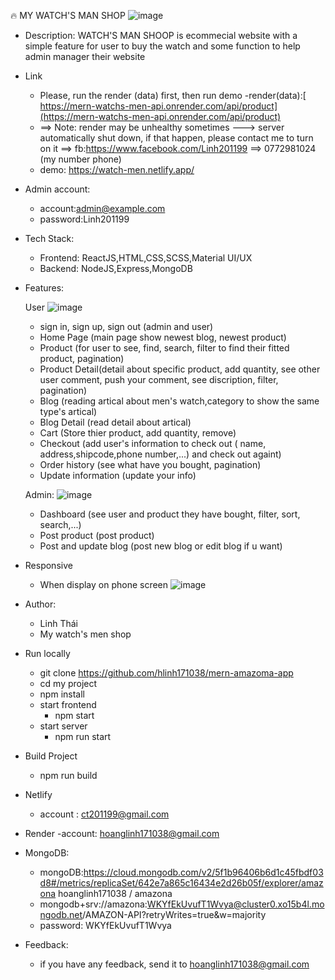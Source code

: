 🔥 MY WATCH'S MAN SHOP
![image](https://github.com/hlinh171038/mern-watch-s-mean/assets/58382588/14c0fdea-13bc-4045-882c-622d966e0003)

- Description:
WATCH'S MAN SHOOP is ecommecial website with a simple feature for user to buy the watch and some function to help admin manager their website
- Link 
    - Please, run the render (data) first, then run demo
    -render(data):[ https://mern-watchs-men-api.onrender.com/api/product](https://mern-watchs-men-api.onrender.com/api/product)
    - ==> Note: render may be unhealthy sometimes ---> server automatically shut down, if that happen, please contact me to turn on it
    ==> fb:https://www.facebook.com/Linh201199
    ==> 0772981024 (my number phone)
    - demo: https://watch-men.netlify.app/

- Admin account: 
    - account:admin@example.com
    - password:Linh201199
- Tech Stack: 
    - Frontend: ReactJS,HTML,CSS,SCSS,Material UI/UX
    - Backend: NodeJS,Express,MongoDB
- Features: 

    User
    ![image](https://github.com/hlinh171038/mern-watch-s-mean/assets/58382588/12cf98ce-6863-4377-9c5e-9a9457507285)
    - sign in, sign up, sign out (admin and user)
    - Home Page (main page show newest blog, newest product)
    - Product (for user to see, find, search, filter to find their fitted product, pagination)
    - Product Detail(detail about specific product, add quantity, see other user comment, push your comment, see discription, filter, pagination)   
    - Blog (reading artical about men's watch,category to show the same type's artical)
    - Blog Detail (read detail about artical)
    - Cart (Store thier product, add quantity, remove)
    - Checkout (add user's information to check out ( name, address,shipcode,phone number,...) and check out againt)
    - Order history (see what have you bought, pagination)
    - Update information (update your info)
   
    Admin:
     ![image](https://github.com/hlinh171038/mern-watch-s-mean/assets/58382588/c8269599-0681-4ed7-9b78-1e131d2e9e42)

    - Dashboard (see user and product they have bought, filter, sort, search,...)
    - Post product (post product)
    - Post and update blog (post new blog or edit blog if u want)
- Responsive
    - When display on phone screen
    	![image](https://github.com/hlinh171038/mern-watch-s-mean/assets/58382588/96ab2196-bf86-45f0-9c88-c27b84a2aeec)
   
- Author:
    - Linh Thái
    - My watch's men shop
- Run locally
    - git clone https://github.com/hlinh171038/mern-amazoma-app 
    - cd my project
    - npm install
    - start frontend
        - npm start
    - start server
        - npm run start
- Build Project
    - npm run build
- Netlify
    - account : ct201199@gmail.com
- Render
    -account: hoanglinh171038@gmail.com
- MongoDB:
    - mongoDB:https://cloud.mongodb.com/v2/5f1b96406b6d1c45fbdf03d8#/metrics/replicaSet/642e7a865c16434e2d26b05f/explorer/amazona
    hoanglinh171038 / amazona
    - mongodb+srv://amazona:WKYfEkUvufT1Wvya@cluster0.xo15b4l.mongodb.net/AMAZON-API?retryWrites=true&w=majority
    - password: WKYfEkUvufT1Wvya
- Feedback:
    - if you have any feedback, send it to hoanglinh171038@gmail.com




 

